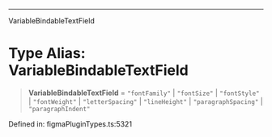 ---

VariableBindableTextField

# Type Alias: VariableBindableTextField

> **VariableBindableTextField** = `"fontFamily"` \| `"fontSize"` \| `"fontStyle"` \| `"fontWeight"` \| `"letterSpacing"` \| `"lineHeight"` \| `"paragraphSpacing"` \| `"paragraphIndent"`

Defined in: figmaPluginTypes.ts:5321

